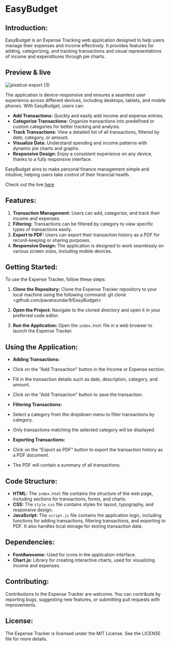 # EasyBudget

## Introduction:
EasyBudget is an Expense Tracking web application designed to help users manage their expenses and income effectively. It provides features for adding, categorizing, and tracking transactions and visual representations of income and expenditures through pie charts.

## Preview & live
![pixelcut-export (3)](https://github.com/user-attachments/assets/e870ce2c-59c0-4dee-9e97-c6c7bf3130b6)


The application is device-responsive and ensures a seamless user experience across different devices, including desktops, tablets, and mobile phones. With EasyBudget, users can:

- **Add Transactions:** Quickly and easily add income and expense entries.
- **Categorize Transactions:** Organize transactions into predefined or custom categories for better tracking and analysis.
- **Track Transactions:** View a detailed list of all transactions, filtered by date, category, or amount.
- **Visualize Data:** Understand spending and income patterns with dynamic pie charts and graphs.
- **Responsive Design:** Enjoy a consistent experience on any device, thanks to a fully responsive interface.

EasyBudget aims to make personal finance management simple and intuitive, helping users take control of their financial health.

Check out the live [here](https://[link](https://pavansundar9.github.io/EasyBudget/))

## Features:
1. **Transaction Management:** Users can add, categorize, and track their income and expenses.
2. **Filtering:** Transactions can be filtered by category to view specific types of transactions easily.
3. **Export to PDF:** Users can export their transaction history as a PDF for record-keeping or sharing purposes.
4. **Responsive Design:** The application is designed to work seamlessly on various screen sizes, including mobile devices.

## Getting Started:
To use the Expense Tracker, follow these steps:

1. **Clone the Repository:** Clone the Expense Tracker repository to your local machine using the following command:
      git clone <github.com/pavansundar9/EasyBudget>
2. **Open the Project:** Navigate to the cloned directory and open it in your preferred code editor.

3. **Run the Application:** Open the `index.html` file in a web browser to launch the Expense Tracker.

## Using the Application:
- **Adding Transactions:**
- Click on the "Add Transaction" button in the Income or Expense section.
- Fill in the transaction details such as date, description, category, and amount.
- Click on the "Add Transaction" button to save the transaction.

- **Filtering Transactions:**
- Select a category from the dropdown menu to filter transactions by category.
- Only transactions matching the selected category will be displayed.

- **Exporting Transactions:**
- Click on the "Export as PDF" button to export the transaction history as a PDF document.
- The PDF will contain a summary of all transactions.

## Code Structure:
- **HTML:** The `index.html` file contains the structure of the web page, including sections for transactions, forms, and charts.
- **CSS:** The `style.css` file contains styles for layout, typography, and responsive design.
- **JavaScript:** The `script.js` file contains the application logic, including functions for adding transactions, filtering transactions, and exporting to PDF. It also handles local storage for storing transaction data.

## Dependencies:
- **FontAwesome:** Used for icons in the application interface.
- **Chart.js:** Library for creating interactive charts, used for visualizing income and expenses.

## Contributing:
Contributions to the Expense Tracker are welcome. You can contribute by reporting bugs, suggesting new features, or submitting pull requests with improvements.

## License:
The Expense Tracker is licensed under the MIT License. See the LICENSE file for more details.
